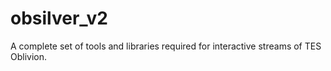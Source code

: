 # obsilver_v2
A complete set of tools and libraries required for interactive streams of TES Oblivion.
